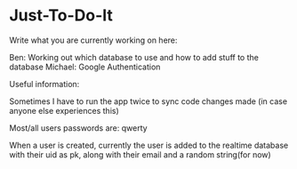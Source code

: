 # Just-To-Do-It

Write what you are currently working on here:

Ben: Working out which database to use and how to add stuff to the database
Michael: Google Authentication





Useful information:

Sometimes I have to run the app twice to sync code changes made (in case anyone else experiences this)

Most/all users passwords are: qwerty

When a user is created, currently the user is added to the realtime database with their uid as pk, along with their email and a random string(for now)


